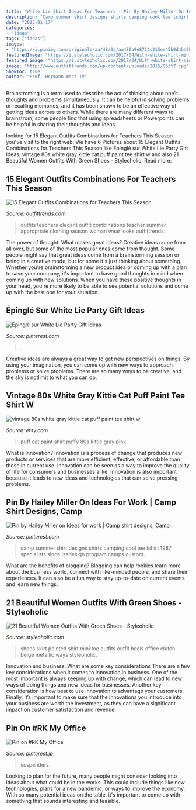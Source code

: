 ```yaml
---
title: "White Lie Shirt Ideas For Teachers - Pin By Hailey Miller On Ideas For Work"
description: "Camp summer shirt designs shirts camping cool tee tshirt 1987 specialists since izadesign program camps custom"
date: "2023-01-17"
categories:
- "ideas"
tags: ["ideas"]
images:
- "https://i.pinimg.com/originals/aa/48/0a/aa480a9e8714c215ee45b0d4ba9b20c7.jpg"
featuredImage: "https://i.styleoholic.com/2017/04/With-white-shirt-mini-beige-skirt-and-metallic-clutch.jpg"
featured_image: "https://i.styleoholic.com/2017/04/With-white-shirt-mini-beige-skirt-and-metallic-clutch.jpg"
image: "http://www.outfittrends.com/wp-content/uploads/2015/06/t7.jpg"
ShowToc: true
author: "Prof. Hermann West IV"
---
```



Brainstroming is a term used to describe the act of thinking about one’s thoughts and problems simultaneously. It can be helpful in solving problems or recalling memories, and it has been shown to be an effective way of getting ideas across to others. While there are many different ways to brainstrom, some people find that using spreadsheets or Powerpoints can be helpful in sharing their thoughts and ideas.

	

		
looking for 15 Elegant Outfits Combinations for Teachers This Season you've visit to the right web. We have 6 Pictures about 15 Elegant Outfits Combinations for Teachers This Season like Épinglé sur White Lie Party Gift Ideas, vintage 80s white gray kittie cat puff paint tee shirt w and also 21 Beautiful Women Outfits With Green Shoes - Styleoholic. Read more:
		
    
## 15 Elegant Outfits Combinations For Teachers This Season

<img loading=lazy src="http://www.outfittrends.com/wp-content/uploads/2015/06/t7.jpg" onerror="this.onerror=null;this.src='https://tse1.mm.bing.net/th?id=OIP.NSxHEohXFJIja2h4Qehk2gHaLG&amp;pid=15.1';" alt="15 Elegant Outfits Combinations for Teachers This Season">

_Source: outfittrends.com_

>outfits teachers elegant outfit combinations teacher summer appropriate clothing season woman wear looks outfittrends. 

	

The power of thought: What makes great ideas?
Creative ideas come from all over, but some of the most popular ones come from thought. Some people might say that great ideas come from a brainstorming session or being in a creative mode, but for some it's just thinking about something. Whether you're brainstorming a new product idea or coming up with a plan to save your company, it's important to have good thoughts in mind when coming up with new solutions. When you have these positive thoughts in your head, you're more likely to be able to see potential solutions and come up with the best one for your situation.

    
## Épinglé Sur White Lie Party Gift Ideas

<img loading=lazy src="https://i.pinimg.com/originals/d8/3d/d2/d83dd2513e92464f2c0be8b7e9c93d05.png" onerror="this.onerror=null;this.src='https://tse1.mm.bing.net/th?id=OIP.3RxDo2M8_MPQ7pdnSk0BPQHaJ4&amp;pid=15.1';" alt="Épinglé sur White Lie Party Gift Ideas">

_Source: pinterest.com_

>. 

	

Creative ideas are always a great way to get new perspectives on things. By using your imagination, you can come up with new ways to approach problems or solve problems. There are so many ways to be creative, and the sky is notlimit to what you can do.

    
## Vintage 80s White Gray Kittie Cat Puff Paint Tee Shirt W

<img loading=lazy src="https://img1.etsystatic.com/006/0/6260903/il_570xN.357773689_g471.jpg" onerror="this.onerror=null;this.src='https://tse4.mm.bing.net/th?id=OIP.g0HOf8rs5pKHFydggxuIhQHaJ4&amp;pid=15.1';" alt="vintage 80s white gray kittie cat puff paint tee shirt w">

_Source: etsy.com_

>puff cat paint shirt puffy 80s kittie gray pink. 

	

What is innovation?
Innovation is a process of change that produces new products or services that are more efficient, effective, or affordable than those in current use. Innovation can be seen as a way to improve the quality of life for consumers and businesses alike. Innovation is also important because it leads to new ideas and technologies that can solve pressing problems.

    
## Pin By Hailey Miller On Ideas For Work | Camp Shirt Designs, Camp

<img loading=lazy src="https://i.pinimg.com/originals/aa/48/0a/aa480a9e8714c215ee45b0d4ba9b20c7.jpg" onerror="this.onerror=null;this.src='https://tse1.mm.bing.net/th?id=OIP.GW-vVFXkzyijy1n3CbMbDQAAAA&amp;pid=15.1';" alt="Pin by Hailey Miller on Ideas for work | Camp shirt designs, Camp">

_Source: pinterest.com_

>camp summer shirt designs shirts camping cool tee tshirt 1987 specialists since izadesign program camps custom. 

	

What are the benefits of blogging?
Blogging can help rookies learn more about the business world, connect with like-minded people, and share their experiences. It can also be a fun way to stay up-to-date on current events and learn new things.

    
## 21 Beautiful Women Outfits With Green Shoes - Styleoholic

<img loading=lazy src="https://i.styleoholic.com/2017/04/With-white-shirt-mini-beige-skirt-and-metallic-clutch.jpg" onerror="this.onerror=null;this.src='https://tse4.mm.bing.net/th?id=OIP.O6Nu68boH1ZWd35GOSDp_gAAAA&amp;pid=15.1';" alt="21 Beautiful Women Outfits With Green Shoes - Styleoholic">

_Source: styleoholic.com_

>shoes skirt pointed shirt mini toe outfits outfit heels office clutch beige metallic ways styleoholic. 

	

Innovation and business: What are some key considerations
There are a few key considerations when it comes to innovation in business. One of the most important is always keeping up with change, which can lead to new ways of doing things and new ideas for businesses. Another key consideration is how best to use innovation to advantage your customers. Finally, it’s important to make sure that the innovations you introduce into your business are worth the investment, as they can have a significant impact on customer satisfaction and revenue.

    
## Pin On #RK My Office

<img loading=lazy src="https://i.pinimg.com/originals/17/7f/64/177f64401cc51ad17571e66152447338.jpg" onerror="this.onerror=null;this.src='https://tse4.mm.bing.net/th?id=OIP.0Jl0rW2yR0clLGPXdWz-xgHaM2&amp;pid=15.1';" alt="Pin on #RK My Office">

_Source: pinterest.jp_

>suspenders. 

	

Looking to plan for the future, many people might consider looking into ideas about what could be in the works. This could include things like new technologies, plans for a new pandemic, or ways to improve the economy. With so many potential ideas on the table, it's important to come up with something that sounds interesting and feasible.


